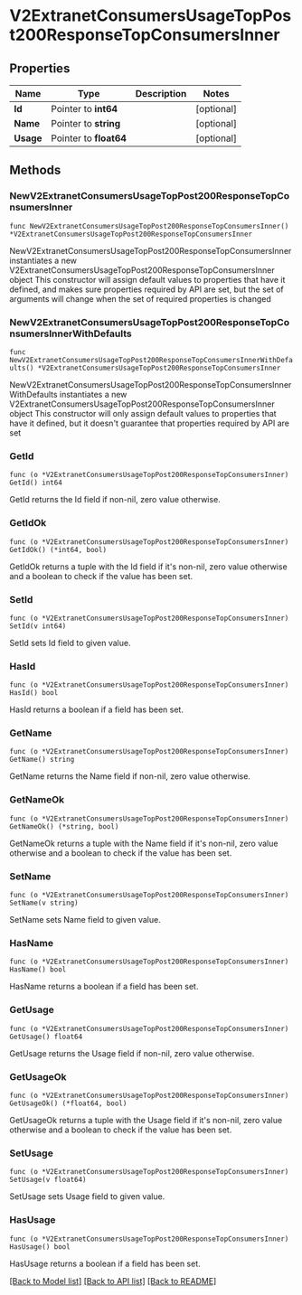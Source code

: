 # V2ExtranetConsumersUsageTopPost200ResponseTopConsumersInner

## Properties

Name | Type | Description | Notes
------------ | ------------- | ------------- | -------------
**Id** | Pointer to **int64** |  | [optional] 
**Name** | Pointer to **string** |  | [optional] 
**Usage** | Pointer to **float64** |  | [optional] 

## Methods

### NewV2ExtranetConsumersUsageTopPost200ResponseTopConsumersInner

`func NewV2ExtranetConsumersUsageTopPost200ResponseTopConsumersInner() *V2ExtranetConsumersUsageTopPost200ResponseTopConsumersInner`

NewV2ExtranetConsumersUsageTopPost200ResponseTopConsumersInner instantiates a new V2ExtranetConsumersUsageTopPost200ResponseTopConsumersInner object
This constructor will assign default values to properties that have it defined,
and makes sure properties required by API are set, but the set of arguments
will change when the set of required properties is changed

### NewV2ExtranetConsumersUsageTopPost200ResponseTopConsumersInnerWithDefaults

`func NewV2ExtranetConsumersUsageTopPost200ResponseTopConsumersInnerWithDefaults() *V2ExtranetConsumersUsageTopPost200ResponseTopConsumersInner`

NewV2ExtranetConsumersUsageTopPost200ResponseTopConsumersInnerWithDefaults instantiates a new V2ExtranetConsumersUsageTopPost200ResponseTopConsumersInner object
This constructor will only assign default values to properties that have it defined,
but it doesn't guarantee that properties required by API are set

### GetId

`func (o *V2ExtranetConsumersUsageTopPost200ResponseTopConsumersInner) GetId() int64`

GetId returns the Id field if non-nil, zero value otherwise.

### GetIdOk

`func (o *V2ExtranetConsumersUsageTopPost200ResponseTopConsumersInner) GetIdOk() (*int64, bool)`

GetIdOk returns a tuple with the Id field if it's non-nil, zero value otherwise
and a boolean to check if the value has been set.

### SetId

`func (o *V2ExtranetConsumersUsageTopPost200ResponseTopConsumersInner) SetId(v int64)`

SetId sets Id field to given value.

### HasId

`func (o *V2ExtranetConsumersUsageTopPost200ResponseTopConsumersInner) HasId() bool`

HasId returns a boolean if a field has been set.

### GetName

`func (o *V2ExtranetConsumersUsageTopPost200ResponseTopConsumersInner) GetName() string`

GetName returns the Name field if non-nil, zero value otherwise.

### GetNameOk

`func (o *V2ExtranetConsumersUsageTopPost200ResponseTopConsumersInner) GetNameOk() (*string, bool)`

GetNameOk returns a tuple with the Name field if it's non-nil, zero value otherwise
and a boolean to check if the value has been set.

### SetName

`func (o *V2ExtranetConsumersUsageTopPost200ResponseTopConsumersInner) SetName(v string)`

SetName sets Name field to given value.

### HasName

`func (o *V2ExtranetConsumersUsageTopPost200ResponseTopConsumersInner) HasName() bool`

HasName returns a boolean if a field has been set.

### GetUsage

`func (o *V2ExtranetConsumersUsageTopPost200ResponseTopConsumersInner) GetUsage() float64`

GetUsage returns the Usage field if non-nil, zero value otherwise.

### GetUsageOk

`func (o *V2ExtranetConsumersUsageTopPost200ResponseTopConsumersInner) GetUsageOk() (*float64, bool)`

GetUsageOk returns a tuple with the Usage field if it's non-nil, zero value otherwise
and a boolean to check if the value has been set.

### SetUsage

`func (o *V2ExtranetConsumersUsageTopPost200ResponseTopConsumersInner) SetUsage(v float64)`

SetUsage sets Usage field to given value.

### HasUsage

`func (o *V2ExtranetConsumersUsageTopPost200ResponseTopConsumersInner) HasUsage() bool`

HasUsage returns a boolean if a field has been set.


[[Back to Model list]](../README.md#documentation-for-models) [[Back to API list]](../README.md#documentation-for-api-endpoints) [[Back to README]](../README.md)


